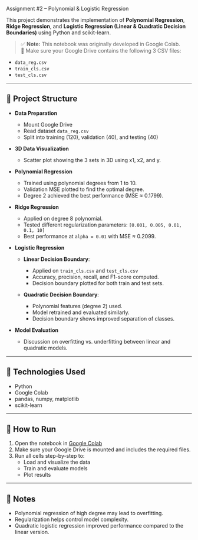  Assignment #2 – Polynomial & Logistic Regression

This project demonstrates the implementation of **Polynomial Regression**, **Ridge Regression**, and **Logistic Regression (Linear & Quadratic Decision Boundaries)** using Python and scikit-learn.

> ✅ **Note:** This notebook was originally developed in Google Colab.  
> 📌 Make sure your Google Drive contains the following 3 CSV files:
- `data_reg.csv`
- `train_cls.csv`
- `test_cls.csv`

---

## 📂 Project Structure

- **Data Preparation**
  - Mount Google Drive
  - Read dataset `data_reg.csv`
  - Split into training (120), validation (40), and testing (40)

- **3D Data Visualization**
  - Scatter plot showing the 3 sets in 3D using x1, x2, and y.

- **Polynomial Regression**
  - Trained using polynomial degrees from 1 to 10.
  - Validation MSE plotted to find the optimal degree.
  - Degree 2 achieved the best performance (MSE ≈ 0.1799).

- **Ridge Regression**
  - Applied on degree 8 polynomial.
  - Tested different regularization parameters: `[0.001, 0.005, 0.01, 0.1, 10]`
  - Best performance at `alpha = 0.01` with MSE ≈ 0.2099.

- **Logistic Regression**
  - **Linear Decision Boundary**:
    - Applied on `train_cls.csv` and `test_cls.csv`
    - Accuracy, precision, recall, and F1-score computed.
    - Decision boundary plotted for both train and test sets.
  
  - **Quadratic Decision Boundary**:
    - Polynomial features (degree 2) used.
    - Model retrained and evaluated similarly.
    - Decision boundary shows improved separation of classes.

- **Model Evaluation**
  - Discussion on overfitting vs. underfitting between linear and quadratic models.

---

## 🔧 Technologies Used

- Python
- Google Colab
- pandas, numpy, matplotlib
- scikit-learn

---

## 🚀 How to Run

1. Open the notebook in [Google Colab](https://colab.research.google.com/)
2. Make sure your Google Drive is mounted and includes the required files.
3. Run all cells step-by-step to:
   - Load and visualize the data
   - Train and evaluate models
   - Plot results

---


## 🧠 Notes

- Polynomial regression of high degree may lead to overfitting.
- Regularization helps control model complexity.
- Quadratic logistic regression improved performance compared to the linear version.

